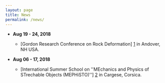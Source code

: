 ```yaml
---
layout: page
title: News
permalink: /news/
---
```


* **Aug 19 - 24, 2018** 
	* [Gordon Research Conference on Rock Deformation] [1] in Andover, NH USA.

* **Aug 06 - 17, 2018** 
	* [International Summer School on ''MEchanics and Physics of STrechable Objects (MEPHiSTO)''] [2] in Cargese, Corsica.


[1]: https://www.grc.org/rock-deformation-conference/2018/
[2]: https://mephisto2018.spip.espci.fr/Home


